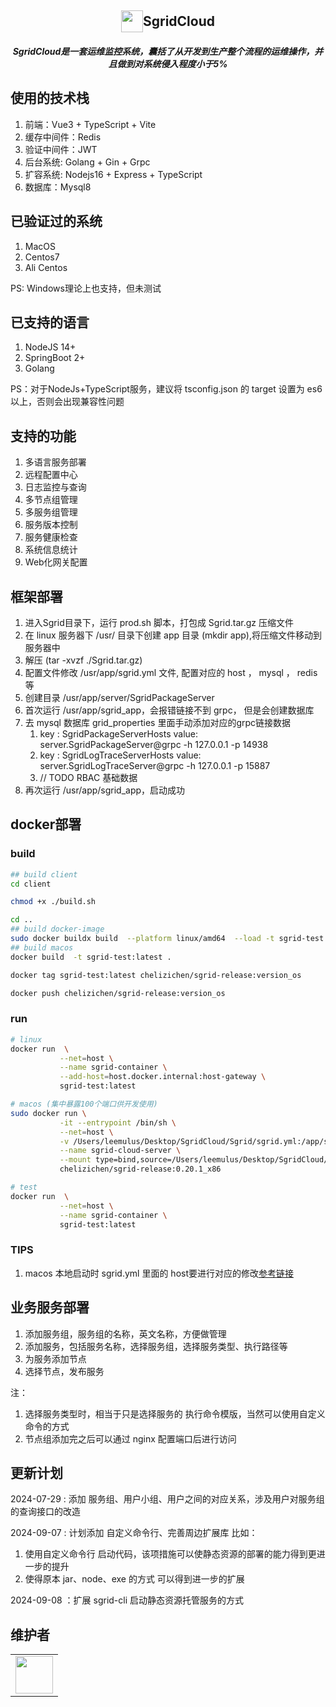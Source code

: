 <h2 align="center" style="display:flex;align-items:center;justify-content:center;">
    <img src="http://150.158.120.244/sgirdcloud/web/icon.png" style="width:35px;height:35px;" />
    <div>SgridCloud</div>
</h2>

<h5 align="center">
SgridCloud是一套运维监控系统，囊括了从开发到生产整个流程的运维操作，并且做到对系统侵入程度小于5%
</h5>

## 使用的技术栈

1. 前端：Vue3 + TypeScript + Vite
2. 缓存中间件：Redis
3. 验证中间件：JWT
4. 后台系统: Golang + Gin + Grpc
5. 扩容系统: Nodejs16 + Express + TypeScript
6. 数据库：Mysql8

## 已验证过的系统

1. MacOS
2. Centos7
3. Ali Centos

PS: Windows理论上也支持，但未测试

## 已支持的语言

1. NodeJS 14+
2. SpringBoot 2+
3. Golang

PS：对于NodeJs+TypeScript服务，建议将 tsconfig.json 的 target 设置为 es6 以上，否则会出现兼容性问题

## 支持的功能

1. 多语言服务部署
2. 远程配置中心
3. 日志监控与查询
4. 多节点组管理
5. 多服务组管理
6. 服务版本控制
7. 服务健康检查
8. 系统信息统计
9. Web化网关配置

## 框架部署

1. 进入Sgrid目录下，运行 prod.sh 脚本，打包成 Sgrid.tar.gz 压缩文件
2. 在 linux 服务器下 /usr/ 目录下创建 app 目录 (mkdir app),将压缩文件移动到服务器中
3. 解压 (tar -xvzf ./Sgrid.tar.gz)
4. 配置文件修改 /usr/app/sgrid.yml 文件, 配置对应的 host ， mysql ， redis 等
5. 创建目录 /usr/app/server/SgridPackageServer
6. 首次运行 /usr/app/sgrid_app，会报错链接不到 grpc， 但是会创建数据库
7. 去 mysql 数据库 grid_properties 里面手动添加对应的grpc链接数据
   1. key : SgridPackageServerHosts value: server.SgridPackageServer@grpc -h 127.0.0.1 -p 14938
   2. key : SgridLogTraceServerHosts value: server.SgridLogTraceServer@grpc -h 127.0.0.1 -p 15887
   3. // TODO RBAC 基础数据
8. 再次运行 /usr/app/sgrid_app，启动成功

## docker部署

### build

````sh
## build client
cd client

chmod +x ./build.sh

cd ..
## build docker-image
sudo docker buildx build  --platform linux/amd64  --load -t sgrid-test:latest .
## build macos
docker build  -t sgrid-test:latest .

docker tag sgrid-test:latest chelizichen/sgrid-release:version_os

docker push chelizichen/sgrid-release:version_os
````

### run

````sh
# linux
docker run  \
           --net=host \
           --name sgrid-container \
           --add-host=host.docker.internal:host-gateway \
           sgrid-test:latest

# macos (集中暴露100个端口供开发使用)
sudo docker run \
           -it --entrypoint /bin/sh \
           --net=host \
           -v /Users/leemulus/Desktop/SgridCloud/Sgrid/sgrid.yml:/app/sgrid.yml \
           --name sgrid-cloud-server \
           --mount type=bind,source=/Users/leemulus/Desktop/SgridCloud/Sgrid/server/SgridPackageServer,target=/app/server/SgridPackageServer \
           chelizichen/sgrid-release:0.20.1_x86

# test
docker run  \
           --net=host \
           --name sgrid-container \
           sgrid-test:latest

````

### TIPS

1. macos 本地启动时 sgrid.yml 里面的 host要进行对应的修改[参考链接](https://www.cnblogs.com/forlive/p/15989409.html#:~:text=%E5%9C%A8%E5%90%AF%E5%8A%A8docker%E6%97%B6%EF%BC%8C%E5%8A%A0%E5%85%A5%E5%A6%82%E4%B8%8B%E8%AF%AD%E5%8F%A5%20--add-host%3Dhost.docker.internal%3Ahost-gateway%20%E8%80%8C%E5%9C%A8container%E5%86%85%EF%BC%8C%E5%8F%AF%E4%BB%A5%E7%9B%B4%E6%8E%A5%E8%AF%B7%E6%B1%82host.docker.internal%3APORT%EF%BC%8C%E6%9D%A5%E8%8E%B7%E5%8F%96%E5%AE%BF%E4%B8%BB%E6%9C%BA%E4%B8%8A%E6%8F%90%E4%BE%9B%E7%9A%84%E5%90%84%E7%A7%8D%E6%9C%8D%E5%8A%A1%20%E5%A6%82%E6%9E%9C%E4%BD%BF%E7%94%A8%E4%BA%86Docker%20Compose%EF%BC%8C%E5%88%99%E5%BA%94%E8%AF%A5%E5%B0%86%E4%B8%8B%E9%9D%A2%E7%9A%84%E5%8F%A5%E5%AD%90%E5%8A%A0%E5%85%A5container%E7%9A%84%E5%A3%B0%E6%98%8E%E4%B8%AD%EF%BC%9A%20extra_hosts%3A,-%20%22host.docker.internal%3Ahost-gateway%22%20Mac%E5%92%8CWindows%3A%20Docker%E7%89%88%E6%9C%AC%E9%AB%98%E4%BA%8Ev18.03%20%282018%E5%B9%B43%E6%9C%8821%E6%97%A5%E6%9B%B4%E6%96%B0%EF%BC%89%20%E7%9B%B4%E6%8E%A5%E5%9C%A8container%E5%86%85%E4%BD%BF%E7%94%A8host.docker.internal%3APORT%E6%9D%A5%E8%AE%BF%E9%97%AE%E5%AE%BF%E4%B8%BB%E6%9C%BA%E6%9C%8D%E5%8A%A1%E5%8D%B3%E5%8F%AF)

## 业务服务部署

1. 添加服务组，服务组的名称，英文名称，方便做管理
2. 添加服务，包括服务名称，选择服务组，选择服务类型、执行路径等
3. 为服务添加节点
4. 选择节点，发布服务

注：

1. 选择服务类型时，相当于只是选择服务的 执行命令模版，当然可以使用自定义命令的方式
2. 节点组添加完之后可以通过 nginx 配置端口后进行访问

## 更新计划

2024-07-29 : 添加 服务组、用户小组、用户之间的对应关系，涉及用户对服务组的查询接口的改造

2024-09-07 : 计划添加 自定义命令行、完善周边扩展库 比如：

1. 使用自定义命令行 启动代码，该项措施可以使静态资源的部署的能力得到更进一步的提升
2. 使得原本 jar、node、exe 的方式 可以得到进一步的扩展

2024-09-08 ：扩展 sgrid-cli 启动静态资源托管服务的方式

## 维护者

<table>
    <tbody>
        <tr>
            <td>
                <a target="_blank" href="https://github.com/chelizichen"><img width="60px" src="https://avatars.githubusercontent.com/u/86051766?v=4"></a>
            </td>
        </tr>
    </tbody>
</table>
